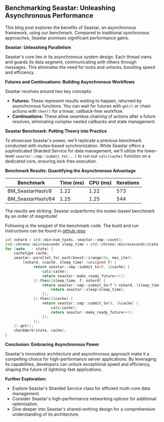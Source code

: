 ## Benchmarking Seastar: Unleashing Asynchronous Performance

This blog post explores the benefits of Seastar, an asynchronous framework, using our benchmark. Compared to traditional synchronous approaches, Seastar promises significant performance gains.

**Seastar: Unleashing Parallelism**

Seastar's core lies in its asynchronous system design. Each thread owns and guards its data segment, communicating with others through messages. This eliminates the need for locks and unlocks, boosting speed and efficiency.

**Futures and Continuations: Building Asynchronous Workflows**

Seastar revolves around two key concepts:

- **Futures:** These represent results waiting to happen, returned by asynchronous functions. You can wait for futures with `get()` or chain actions with `then()` for a linear, callback-free workflow.
- **Continuations:** These allow seamless chaining of actions after a future resolves, eliminating complex nested callbacks and state management.

**Seastar Benchmark: Putting Theory into Practice**

To showcase Seastar's power, we'll replicate a previous benchmark conducted with mutex-based synchronization. While Seastar offers a sophisticated Sharded Service for data management, we'll utilize the lower-level `seastar::smp::submit_to(...)` to run our `calc(cache)` function on a dedicated core, ensuring lock-free execution.

**Benchmark Results: Quantifying the Asynchronous Advantage**

| Benchmark          | Time (ms) | CPU (ms) | Iterations |
|--------------------|-----------|----------|------------|
| BM_SeastarHash/8   | 1.22      | 1.22      | 573        |
| BM_SeastarHash/64  | 1.25      | 1.25      | 544        |

The results are striking: Seastar outperforms the mutex-based benchmark by an order of magnitude!

Following is the snippet of the benchmark code. The build and run instructions can be found in [github repo]( https://github.com/ahsank/EvaluateIPC/tree/master/tests/seastar)


```cpp
int nshard = std::min(num_tasks, seastar::smp::count);
std::chrono::microseconds sleep_time = std::chrono::microseconds(state.range(0));
for (auto _ : state) {
    cachetype cache;
    seastar::parallel_for_each(boost::irange(0u, max_iter),
        [nshard, &cache, sleep_time] (unsigned f) {
             return seastar::smp::submit_to(0, [&cache] {
                 calc(cache);
                 return seastar::make_ready_future<>();
             }).then([sleep_time, f, nshard] {
                 return seastar::smp::submit_to(f % nshard, [sleep_time] {
                     return seastar::sleep(sleep_time);
                 });
             }).then([&cache] {
                 return seastar::smp::submit_to(0, [&cache] {
                     calc(cache);
                     return seastar::make_ready_future<>();
                 });
             });
    }).get();
    checkWork(state, cache);
}
```

**Conclusion: Embracing Asynchronous Power**

Seastar's innovative architecture and asynchronous approach make it a compelling choice for high-performance server applications. By leveraging its capabilities, developers can unlock exceptional speed and efficiency, shaping the future of lightning-fast applications.

**Further Exploration:**

- Explore Seastar's Sharded Service class for efficient multi-core data management.
- Consider Seastar's high-performance networking options for additional optimization.
- Dive deeper into Seastar's shared-nothing design for a comprehensive understanding of its architecture.


